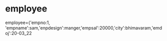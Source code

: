 # employee
employee={'empno:1, 'empname':sam,'enpdesign':manger,'empsal':20000,'city':bhimavaram,'emdoj':20-03_22
